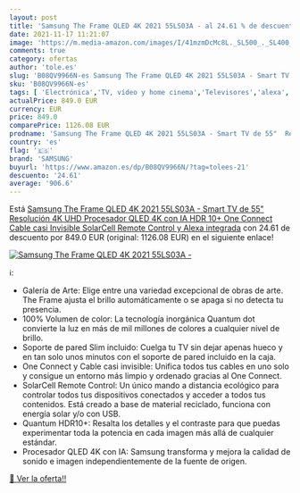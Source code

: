 ```yaml
---
layout: post
title: 'Samsung The Frame QLED 4K 2021 55LS03A - al 24.61 % de descuento'
date: 2021-11-17 11:21:07
image: 'https://m.media-amazon.com/images/I/41mzmDcMc8L._SL500_._SL400_.jpg'
comments: true
category: ofertas
author: 'tole.es'
slug: 'B08QV9966N-es Samsung The Frame QLED 4K 2021 55LS03A - Smart TV de 55"...'
sku: 'B08QV9966N-es'
tags: [ 'Electrónica','TV, vídeo y home cinema','Televisores','alexa','samsung', ]
actualPrice: 849.0 EUR
currency: EUR
price: 849.0
comparePrice: 1126.08 EUR
prodname: 'Samsung The Frame QLED 4K 2021 55LS03A - Smart TV de 55"  Resolución 4K UHD  Procesador QLED 4K con IA  HDR 10+  One Connect  Cable casi Invisible  SolarCell Remote Control y Alexa integrada'
country: 'es'
flag: '🇪🇸'
brand: 'SAMSUNG'
buyurl: 'https://www.amazon.es/dp/B08QV9966N/?tag=tolees-21'
descuento: '24.61'
average: '906.6'
---
```


Está [Samsung The Frame QLED 4K 2021 55LS03A - Smart TV de 55"  Resolución 4K UHD  Procesador QLED 4K con IA  HDR 10+  One Connect  Cable casi Invisible  SolarCell Remote Control y Alexa integrada](https://www.amazon.es/dp/B08QV9966N/?tag=tolees-21) con 24.61 de descuento por 849.0 EUR (original: 1126.08 EUR) en el siguiente enlace!

[![Samsung The Frame QLED 4K 2021 55LS03A -](https://m.media-amazon.com/images/I/41mzmDcMc8L._SL500_._SL400_.jpg)](https://www.amazon.es/dp/B08QV9966N/?tag=tolees-21)

ℹ️:

- Galería de Arte: Elige entre una variedad excepcional de obras de arte. The Frame ajusta el brillo automáticamente o se apaga si no detecta tu presencia.
- 100% Volumen de color: La tecnología inorgánica Quantum dot convierte la luz en más de mil millones de colores a cualquier nivel de brillo.
- Soporte de pared Slim incluido: Cuelga tu TV sin dejar apenas hueco y en tan solo unos minutos con el soporte de pared incluido en la caja.
- One Connect y Cable casi invisible: Unifica todos tus cables en uno solo y consigue un entorno más limpio y ordenado gracias al One Connect.
- SolarCell Remote Control: Un único mando a distancia ecológico para controlar todos tus dispositivos conectados y acceder a todos tus contenidos. Está creado a base de material reciclado, funciona con energía solar y/o con USB.
- Quantum HDR10+: Resalta los detalles y el contraste para que puedas experimentar toda la potencia en cada imagen más allá de cualquier estándar.
- Procesador QLED 4K con IA: Samsung transforma y mejora la calidad de sonido e imagen independientemente de la fuente de origen.

[🛒 Ver la oferta!!](https://www.amazon.es/dp/B08QV9966N/?tag=tolees-21)
